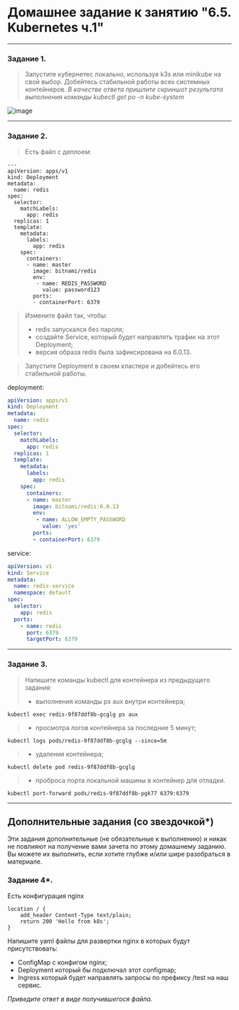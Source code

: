 # Домашнее задание к занятию "6.5. Kubernetes ч.1"

---

### Задание 1.

> Запустите кубернетес локально, используя k3s или minikube на свой выбор.
> Добейтесь стабильной работы всех системных контейнеров.
> *В качестве ответа пришлите скриншот результата выполнения команды kubectl get po -n kube-system*

![image](https://user-images.githubusercontent.com/115862529/203950344-ecfebf16-3d96-4315-8b4f-c9229f9a1f74.png)

------
### Задание 2.


> Есть файл с деплоем:

```
---
apiVersion: apps/v1
kind: Deployment
metadata:
  name: redis
spec:
  selector:
    matchLabels:
      app: redis
  replicas: 1
  template:
    metadata:
      labels:
        app: redis
    spec:
      containers:
      - name: master
        image: bitnami/redis
        env:
         - name: REDIS_PASSWORD
           value: password123
        ports:
        - containerPort: 6379
```

> Измените файл так, чтобы:
> 
> - redis запускался без пароля;
> - создайте Service, который будет направлять трафик на этот Deployment;
> - версия образа redis была зафиксирована на 6.0.13.

> Запустите Deployment в своем кластере и добейтесь его стабильной работы.

deployment:
```yaml
apiVersion: apps/v1
kind: Deployment
metadata:
  name: redis
spec:
  selector:
    matchLabels:
      app: redis
  replicas: 1
  template:
    metadata:
      labels:
        app: redis
    spec:
      containers:
      - name: master
        image: bitnami/redis:6.0.13
        env:
         - name: ALLOW_EMPTY_PASSWORD
           value: 'yes'
        ports:
        - containerPort: 6379
```
service:
```yaml
apiVersion: v1
kind: Service
metadata:
  name: redis-service
  namespace: default
spec:
  selector:
    app: redis
  ports:
    - name: redis
      port: 6379
      targetPort: 6379
```

------
### Задание 3.
> Напишите команды kubectl для контейнера из предыдущего задания:
> - выполнения команды ps aux внутри контейнера;

`kubectl exec redis-9f87ddf8b-gcglg ps aux`

> - просмотра логов контейнера за последние 5 минут;

`kubectl logs pods/redis-9f87ddf8b-gcglg --since=5m`

> - удаления контейнера;

`kubectl delete pod redis-9f87ddf8b-gcglg`

> - проброса порта локальной машины в контейнер для отладки.

`kubectl port-forward pods/redis-9f87ddf8b-pgk77 6379:6379`

------
## Дополнительные задания (со звездочкой*)

Эти задания дополнительные (не обязательные к выполнению) и никак не повлияют на получение вами зачета по этому домашнему заданию. Вы можете их выполнить, если хотите глубже и/или шире разобраться в материале.

### Задание 4*.
Есть конфигурация nginx
```
location / {
    add_header Content-Type text/plain;
    return 200 'Hello from k8s';
}
```
Напишите yaml файлы для развертки nginx в которых будут присутствовать:
- ConfigMap с конфигом nginx;
- Deployment который бы подключал этот configmap;
- Ingress который будет направлять запросы по префиксу /test на наш сервис.

*Приведите ответ в виде получившегося файла.*
